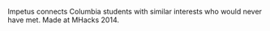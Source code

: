 Impetus connects Columbia students with similar interests who would never have met. Made at MHacks 2014.
